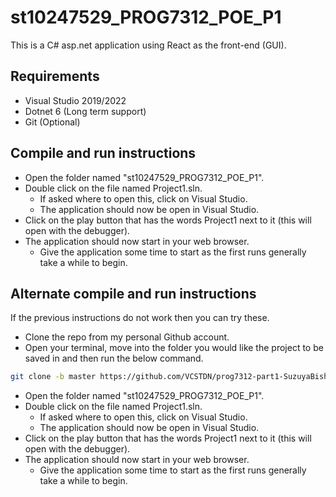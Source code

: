 # st10247529_PROG7312_POE_P1

This is a C# asp.net application using React as the front-end (GUI).

## Requirements

- Visual Studio 2019/2022
- Dotnet 6 (Long term support)
- Git (Optional)

## Compile and run instructions

- Open the folder named "st10247529_PROG7312_POE_P1".
- Double click on the file named Project1.sln.
  - If asked where to open this, click on Visual Studio.
  - The application should now be open in Visual Studio.
- Click on the play button that has the words Project1 next to it (this will
  open with the debugger).
- The application should now start in your web browser.
  - Give the application some time to start as the first runs generally take a
    while to begin.

## Alternate compile and run instructions

If the previous instructions do not work then you can try these.

- Clone the repo from my personal Github account.
- Open your terminal, move into the folder you would like the project to be
  saved in and then run the below command.

```bash
git clone -b master https://github.com/VCSTDN/prog7312-part1-SuzuyaBish.git
```

- Open the folder named "st10247529_PROG7312_POE_P1".
- Double click on the file named Project1.sln.
  - If asked where to open this, click on Visual Studio.
  - The application should now be open in Visual Studio.
- Click on the play button that has the words Project1 next to it (this will
  open with the debugger).
- The application should now start in your web browser.
  - Give the application some time to start as the first runs generally take a
    while to begin.
